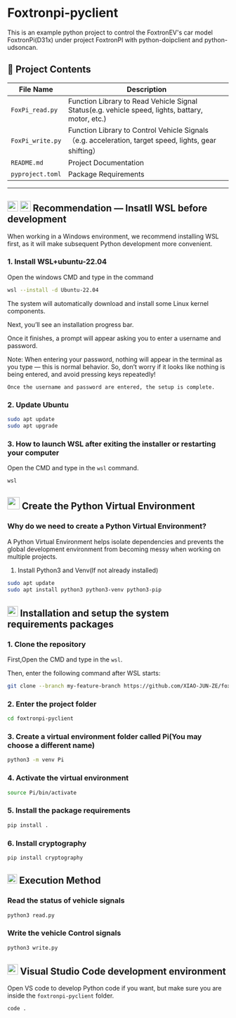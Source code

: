 # Foxtronpi-pyclient

This is an example python project to control the FoxtronEV's car model FoxtronPi(D31x) under project FoxtronPI with python-doipclient and python-udsoncan.

## 📁 Project Contents

| File Name | Description |
|----------------|------------------------------|
| `FoxPi_read.py`  | Function Library to Read Vehicle Signal Status(e.g. vehicle speed, lights, battary, motor, etc.) |
| `FoxPi_write.py` | Function Library to Control Vehicle Signals（e.g. acceleration, target speed, lights, gear shifting）    |
| `README.md`     | Project Documentation |
| `pyproject.toml` | Package Requirements |

---

## <img src="https://img.icons8.com/color/48/windows-10.png" width="24"/> <img src="https://img.icons8.com/color/48/linux.png" width="24"/> Recommendation — Insatll WSL before development 
When working in a Windows environment, we recommend installing WSL first, as it will make subsequent Python development more convenient.

### 1. Install WSL+ubuntu-22.04
Open the windows CMD and type in the command
```bash
wsl --install -d Ubuntu-22.04
```
The system will automatically download and install some Linux kernel components.

Next, you’ll see an installation progress bar.

Once it finishes, a prompt will appear asking you to enter a username and password.

Note: When entering your password, nothing will appear in the terminal as you type — this is normal behavior.
So, don’t worry if it looks like nothing is being entered, and avoid pressing keys repeatedly!

`Once the username and password are entered, the setup is complete.`

### 2. Update Ubuntu
```bash
sudo apt update
sudo apt upgrade
```

### 3. How to launch WSL after exiting the installer or restarting your computer
Open the CMD and type in the `wsl` command.
```bash
wsl
```

## <img src="https://img.icons8.com/color/30/python.png" width="28"/> Create the Python Virtual Environment 
### Why do we need to create a Python Virtual Environment? 
A Python Virtual Environment helps isolate dependencies and prevents the global development environment from becoming messy when working on multiple projects.

1. Install Python3 and Venv(If not already installed)
```bash
sudo apt update
sudo apt install python3 python3-venv python3-pip
```

##  <img src="https://img.icons8.com/fluency/28/maintenance.png" width="24"/> Installation and setup the system requirements packages
### 1. Clone the repository
First,Open the CMD and type in the `wsl`.

Then, enter the following command after WSL starts:
```bash
git clone --branch my-feature-branch https://github.com/XIAO-JUN-ZE/foxtronpi-pyclient.git
```

### 2. Enter the project folder
```bash
cd foxtronpi-pyclient
```

### 3. Create a virtual environment folder called Pi(You may choose a different name)
```bash
python3 -m venv Pi
```

### 4. Activate the virtual environment
```bash
source Pi/bin/activate
```

### 5. Install the package requirements
```bash
pip install .
```
### 6. Install cryptography
```bash
pip install cryptography
```

## <img src="https://img.icons8.com/fluency/28/console.png" width="22"/> Execution Method 

### Read the status of vehicle signals
```bash
python3 read.py
```

### Write the vehicle Control signals
```bash
python3 write.py
```

## <img src="https://img.icons8.com/fluent/24/visual-studio-code-2019.png" width="24"/> Visual Studio Code development environment 
Open VS code to develop Python code if you want, but make sure you are inside the `foxtronpi-pyclient` folder.
```bash
code .
```
